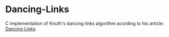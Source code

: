# Dancing-Links
C implementation of Knuth's dancing links algorithm acording to his article: [Dancing Links](https://www.ocf.berkeley.edu/~jchu/publicportal/sudoku/0011047.pdf).
